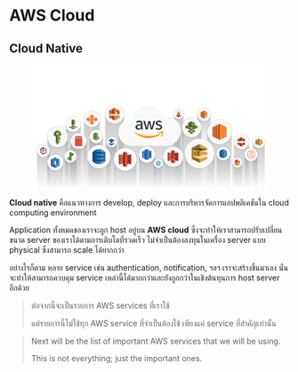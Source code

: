 # AWS Cloud

## Cloud Native

<figure><img src="../../../.gitbook/assets/image (32).png" alt=""><figcaption></figcaption></figure>



**Cloud native** คือแนวทางการ develop, deploy และการบริหารจัดการแอปพลิเคชันใน cloud computing environment

Application ทั้งหมดของเราจะถูก host อยู่บน **AWS cloud** ซึ่งจะทำให้เราสามารถปรับเปลี่ยนขนาด server ของเราได้ตามการเติบโตที่รวดเร็ว ไม่จำเป็นต้องลงทุนในเครื่อง server แบบ physical ซึ่งสามารถ scale ได้ยากกว่า

อย่างไรก็ตาม หลาย service เช่น authentication, notification, ฯลฯ เราจะสร้างขึ้นมาเอง นั่นจะทำให้สามารถควบคุม service เหล่านี้ได้มากกว่าและยังถูกกว่าในเชิงต้นทุนการ host server อีกด้วย&#x20;

> ต่อจากนี้จะเป็นรายการ AWS services ที่เราใช้
>
> แต่รายการนี้ไม่ใช้ทุก AWS service ที่จำเป็นต้องใช้ เพียงแค่ service ที่สำคัญเท่านั้น

<!-- ***

**Cloud native** is the software approach of building, deploying, and managing modern applications in cloud computing environments.&#x20;

Our entire application will be hosted on **AWS cloud**. This allows us to continuously adapt our server usage according to our rapid growth. No need to invest multiple physical servers that have less scalability.

However, for a lot of services such as authentication, notification, and more, we will self implement them. This allows us to have more control over our services and is also cheaper in server-cost wise. -->

> Next will be the list of important AWS services that we will be using.
>
> This is not everything; just the important ones.
